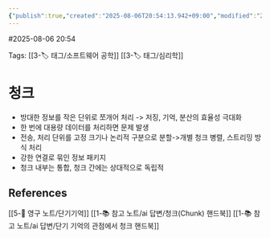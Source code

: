 ```yaml
---
{"publish":true,"created":"2025-08-06T20:54:13.942+09:00","modified":"2025-08-06T21:03:23.257+09:00","cssclasses":""}
---
```


#2025-08-06 20:54

Tags: [[3-🏷️ 태그/소프트웨어 공학]] [[3-🏷️ 태그/심리학]] 

# 청크
- 방대한 정보를 작은 단위로 쪼개어 처리 -> 저징, 기억, 분산의 효율성 극대화
- 한 번에 대용량 데이터를 처리하면 문제  발생
- 전송, 처리 단위를 고정 크기나 논리적 구분으로 분할->개별 청크 병렬, 스트리밍 방식 처리
- 강한 연결로 묶인 정보 패키지
- 청크 내부는 통합, 청크 간에는 상대적으로 독립적


## References
 [[5-💎 영구 노트/단기기억]]
 [[1-📚 참고 노트/ai 답변/청크(Chunk) 핸드북]]
 [[1-📚 참고 노트/ai 답변/단기 기억의 관점에서 청크 핸드북]]